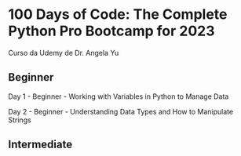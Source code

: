 # 100 Days of Code: The Complete Python Pro Bootcamp for 2023
Curso da Udemy de Dr. Angela Yu


## Beginner

Day 1 - Beginner - Working with Variables in Python to Manage Data

Day 2 - Beginner - Understanding Data Types and How to Manipulate Strings

## Intermediate



